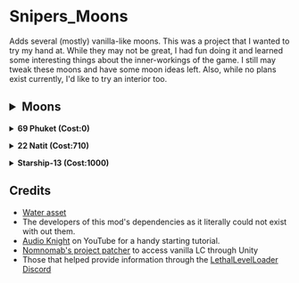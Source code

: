 # Snipers_Moons
Adds several (mostly) vanilla-like moons. This was a project that I wanted to try my hand at. While they may not be great, I had fun doing it and learned some interesting things about the inner-workings of the game. I still may tweak these moons and have some moon ideas left. Also, while no plans exist currently, I'd like to try an interior too.

## <details><summary>Moons</summary>

**<details><summary>69 Phuket (Cost:0)</summary>**

>POPULATION: Lost <br>
CONDITIONS: Swampy <br>
FAUNA: Ecosystem supports various wildlife.

</details>

**<details><summary>22 Natit (Cost:710)</summary>**

>POPULATION: None <br>
CONDITIONS: Abandonded hydro-electric plant in the mountains. <br>
FAUNA: Dangerous entities reside in these hills.

</details>

**<details><summary>Starship-13 (Cost:1000)</summary>**
>POPULATION: Radio silent <br>
CONDITIONS: An unidentified starship has been detected on the edge of the Thistle Nebula. <br>
FAUNA: Exotic wildlife in shipping.

</details>

</details>

## Credits
- [Water asset](https://assetstore.unity.com/packages/2d/textures-materials/water/simple-water-shader-urp-191449)
- The developers of this mod's dependencies as it literally could not exist with out them.
- [Audio Knight](https://www.youtube.com/@knightofaudio) on YouTube for a handy starting tutorial.
- [Nomnomab's project patcher](https://github.com/nomnomab/lc-project-patcher) to access vanilla LC through Unity
- Those that helped provide information through the [LethalLevelLoader Discord](https://discord.com/channels/1168655651455639582/1193461151636398080)